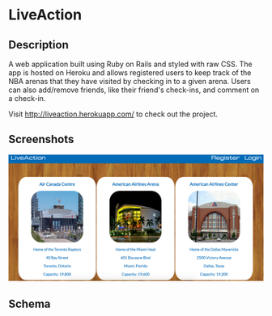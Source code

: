 # LiveAction

## Description

A web application built using Ruby on Rails and styled with raw CSS. The app is hosted on Heroku and allows registered users to keep track of the NBA arenas that they have visited by checking in to a given arena. Users can also add/remove friends, like their friend's check-ins, and comment on a check-in.

Visit http://liveaction.herokuapp.com/ to check out the project.

## Screenshots
![home page](public/homepage.png)


## Schema


